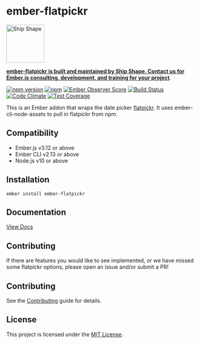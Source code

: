 # ember-flatpickr

<a href="https://shipshape.io/"><img src="http://i.imgur.com/DWHQjA5.png" alt="Ship Shape" width="100" height="100"/></a>

**[ember-flatpickr is built and maintained by Ship Shape. Contact us for Ember.js consulting, development, and training for your project](https://shipshape.io/ember-consulting/)**.

[![npm version](https://badge.fury.io/js/ember-flatpickr.svg)](http://badge.fury.io/js/ember-flatpickr)
[![npm](https://img.shields.io/npm/dm/ember-flatpickr.svg)]()
[![Ember Observer Score](https://emberobserver.com/badges/ember-flatpickr.svg)](https://emberobserver.com/addons/ember-flatpickr)
[![Build Status](https://travis-ci.org/shipshapecode/ember-flatpickr.svg?branch=master)](https://travis-ci.org/shipshapecode/ember-flatpickr)
[![Code Climate](https://codeclimate.com/github/shipshapecode/ember-flatpickr/badges/gpa.svg)](https://codeclimate.com/github/shipshapecode/ember-flatpickr)
[![Test Coverage](https://codeclimate.com/github/shipshapecode/ember-flatpickr/badges/coverage.svg)](https://codeclimate.com/github/shipshapecode/ember-flatpickr/coverage)

This is an Ember addon that wraps the date picker [flatpickr](http://chmln.github.io/flatpickr/). It uses ember-cli-node-assets to pull in flatpickr from npm.


Compatibility
------------------------------------------------------------------------------

* Ember.js v3.12 or above
* Ember CLI v2.13 or above
* Node.js v10 or above


Installation
------------------------------------------------------------------------------

`ember install ember-flatpickr`

Documentation
------------------------------------------------------------------------------
[View Docs](https://shipshapecode.github.io/ember-flatpickr/)

Contributing
------------------------------------------------------------------------------

If there are features you would like to see implemented, or we have missed some flatpickr options, please open an issue and/or submit a PR!

Contributing
------------------------------------------------------------------------------

See the [Contributing](CONTRIBUTING.md) guide for details.


License
------------------------------------------------------------------------------

This project is licensed under the [MIT License](LICENSE.md).
